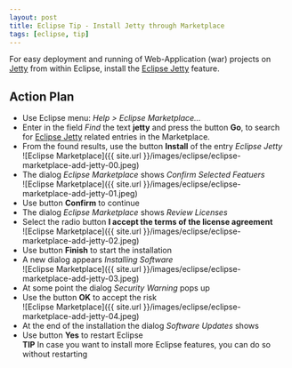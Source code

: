 ```yaml
---
layout: post
title: Eclipse Tip - Install Jetty through Marketplace
tags: [eclipse, tip]
---
```

For easy deployment and running of Web-Application (war) projects on [Jetty](http://www.eclipse.org/jetty/) from within Eclipse, install the [Eclipse Jetty](http://marketplace.eclipse.org/content/eclipse-jetty?mpc=true&mpc_state=) feature.


## Action Plan

- Use Eclipse menu: _Help > Eclipse Marketplace..._
- Enter in the field _Find_ the text __jetty__ and press the button __Go__, to search for
[Eclipse Jetty](http://marketplace.eclipse.org/content/eclipse-jetty?mpc=true&mpc_state=) related entries in the Marketplace.
- From the found results, use the button __Install__ of the entry _Eclipse Jetty_  
![Eclipse Marketplace]({{ site.url }}/images/eclipse/eclipse-marketplace-add-jetty-00.jpeg)
- The dialog _Eclipse Marketplace_ shows _Confirm Selected Featuers_  
![Eclipse Marketplace]({{ site.url }}/images/eclipse/eclipse-marketplace-add-jetty-01.jpeg)
- Use button __Confirm__ to continue
- The dialog _Eclipse Marketplace_ shows _Review Licenses_
- Select the radio button __I accept the terms of the license agreement__  
![Eclipse Marketplace]({{ site.url }}/images/eclipse/eclipse-marketplace-add-jetty-02.jpeg)
- Use button __Finish__ to start the installation
- A new dialog appears _Installing Software_  
![Eclipse Marketplace]({{ site.url }}/images/eclipse/eclipse-marketplace-add-jetty-03.jpeg)
- At some point the dialog _Security Warning_ pops up
- Use the button __OK__ to accept the risk  
![Eclipse Marketplace]({{ site.url }}/images/eclipse/eclipse-marketplace-add-jetty-04.jpeg)
- At the end of the installation the dialog _Software Updates_ shows
- Use button __Yes__ to restart Eclipse  
  __TIP__ In case you want to install more Eclipse features, you can do so without restarting
